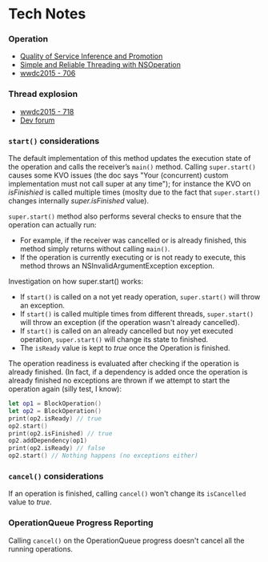 # Tech Notes

### Operation

 - [Quality of Service Inference and Promotion](https://developer.apple.com/library/archive/documentation/Performance/Conceptual/EnergyGuide-iOS/PrioritizeWorkWithQoS.html#//apple_ref/doc/uid/TP40015243-CH39)
 - [Simple and Reliable Threading with NSOperation](https://developer.apple.com/library/archive/technotes/tn2109/_index.html#//apple_ref/doc/uid/DTS40010274-CH1-SUBSECTION11)
 - [wwdc2015 - 706](https://developer.apple.com/videos/play/wwdc2017/706/)

 ### Thread explosion

 - [wwdc2015 - 718](https://developer.apple.com/videos/play/wwdc2015/718/)
 - [Dev forum]( https://forums.developer.apple.com/thread/51952)

### `start()` considerations

The default implementation of this method updates the execution state of the operation and calls the receiver’s `main()` method.
Calling `super.start()` causes some KVO issues (the doc says "Your (concurrent) custom implementation must not call super at any time"); for instance the KVO on *isFinishied* is called multiple times (moslty due to the fact that `super.start()` changes internally *super.isFinished* value).

`super.start()` method also performs several checks to ensure that the operation can actually run: 
- For example, if the receiver was cancelled or is already finished, this method simply returns without calling `main()`.
- If the operation is currently executing or is not ready to execute, this method throws an NSInvalidArgumentException exception.

Investigation on how super.start() works:
- If `start()` is called on a not yet ready operation, `super.start()` will throw an exception.
- If `start()` is called multiple times from different threads, `super.start()` will throw an exception (if the operation wasn't already cancelled).
- If `start()` is called on an already cancelled but noy yet executed operation, `super.start()` will change its state to finished.
- The `isReady` value is kept to *true* once the Operation is finished.

The operation readiness is evaluated after checking if the operation is already finished.
(In fact, if a dependency is added once the operation is already finished no exceptions are thrown if we attempt to start the operation again
(silly test, I know):

```swift
let op1 = BlockOperation()
let op2 = BlockOperation()
print(op2.isReady) // true
op2.start()
print(op2.isFinished) // true
op2.addDependency(op1)
print(op2.isReady) // false
op2.start() // Nothing happens (no exceptions either)
```

### `cancel()` considerations

If an operation is finished, calling `cancel()`  won't change its `isCancelled` value to *true*.

### OperationQueue Progress Reporting
 
 Calling `cancel()` on the  OperationQueue progress doesn't cancel all the running operations.
